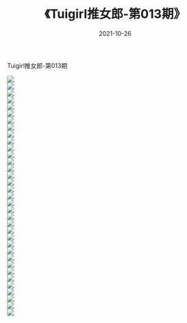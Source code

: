 ﻿---
layout: post
title:  《Tuigirl推女郎-第013期》
date:   2021-10-26
img: http://imgx.orgx.ga/漏D/网络美图/2021/Tuigirl推女郎-第013期/000.jpg
categories: [美女, 清纯, 唯美]
---

Tuigirl推女郎-第013期

  ![](http://imgx.orgx.ga/漏D/网络美图/2021/Tuigirl推女郎-第013期/001.jpg) <br> ![](http://imgx.orgx.ga/漏D/网络美图/2021/Tuigirl推女郎-第013期/002.jpg) <br> ![](http://imgx.orgx.ga/漏D/网络美图/2021/Tuigirl推女郎-第013期/003.jpg) <br> ![](http://imgx.orgx.ga/漏D/网络美图/2021/Tuigirl推女郎-第013期/004.jpg) <br> ![](http://imgx.orgx.ga/漏D/网络美图/2021/Tuigirl推女郎-第013期/005.jpg) <br> ![](http://imgx.orgx.ga/漏D/网络美图/2021/Tuigirl推女郎-第013期/006.jpg) <br> ![](http://imgx.orgx.ga/漏D/网络美图/2021/Tuigirl推女郎-第013期/007.jpg) <br> ![](http://imgx.orgx.ga/漏D/网络美图/2021/Tuigirl推女郎-第013期/008.jpg) <br> ![](http://imgx.orgx.ga/漏D/网络美图/2021/Tuigirl推女郎-第013期/009.jpg) <br> ![](http://imgx.orgx.ga/漏D/网络美图/2021/Tuigirl推女郎-第013期/010.jpg) <br> ![](http://imgx.orgx.ga/漏D/网络美图/2021/Tuigirl推女郎-第013期/011.jpg) <br> ![](http://imgx.orgx.ga/漏D/网络美图/2021/Tuigirl推女郎-第013期/012.jpg) <br> ![](http://imgx.orgx.ga/漏D/网络美图/2021/Tuigirl推女郎-第013期/013.jpg) <br> ![](http://imgx.orgx.ga/漏D/网络美图/2021/Tuigirl推女郎-第013期/014.jpg) <br> ![](http://imgx.orgx.ga/漏D/网络美图/2021/Tuigirl推女郎-第013期/015.jpg) <br> ![](http://imgx.orgx.ga/漏D/网络美图/2021/Tuigirl推女郎-第013期/016.jpg) <br> ![](http://imgx.orgx.ga/漏D/网络美图/2021/Tuigirl推女郎-第013期/017.jpg) <br> ![](http://imgx.orgx.ga/漏D/网络美图/2021/Tuigirl推女郎-第013期/018.jpg) <br> ![](http://imgx.orgx.ga/漏D/网络美图/2021/Tuigirl推女郎-第013期/019.jpg) <br> ![](http://imgx.orgx.ga/漏D/网络美图/2021/Tuigirl推女郎-第013期/020.jpg) <br> ![](http://imgx.orgx.ga/漏D/网络美图/2021/Tuigirl推女郎-第013期/021.jpg) <br> ![](http://imgx.orgx.ga/漏D/网络美图/2021/Tuigirl推女郎-第013期/022.jpg) <br> ![](http://imgx.orgx.ga/漏D/网络美图/2021/Tuigirl推女郎-第013期/023.jpg) <br> ![](http://imgx.orgx.ga/漏D/网络美图/2021/Tuigirl推女郎-第013期/024.jpg) <br> ![](http://imgx.orgx.ga/漏D/网络美图/2021/Tuigirl推女郎-第013期/025.jpg) <br> ![](http://imgx.orgx.ga/漏D/网络美图/2021/Tuigirl推女郎-第013期/026.jpg) <br> ![](http://imgx.orgx.ga/漏D/网络美图/2021/Tuigirl推女郎-第013期/027.jpg) <br> ![](http://imgx.orgx.ga/漏D/网络美图/2021/Tuigirl推女郎-第013期/028.jpg) <br> ![](http://imgx.orgx.ga/漏D/网络美图/2021/Tuigirl推女郎-第013期/029.jpg) <br> ![](http://imgx.orgx.ga/漏D/网络美图/2021/Tuigirl推女郎-第013期/030.jpg) <br> ![](http://imgx.orgx.ga/漏D/网络美图/2021/Tuigirl推女郎-第013期/031.jpg) <br> ![](http://imgx.orgx.ga/漏D/网络美图/2021/Tuigirl推女郎-第013期/032.jpg) <br> ![](http://imgx.orgx.ga/漏D/网络美图/2021/Tuigirl推女郎-第013期/033.jpg) <br> ![](http://imgx.orgx.ga/漏D/网络美图/2021/Tuigirl推女郎-第013期/034.jpg) <br> ![](http://imgx.orgx.ga/漏D/网络美图/2021/Tuigirl推女郎-第013期/035.jpg) <br>